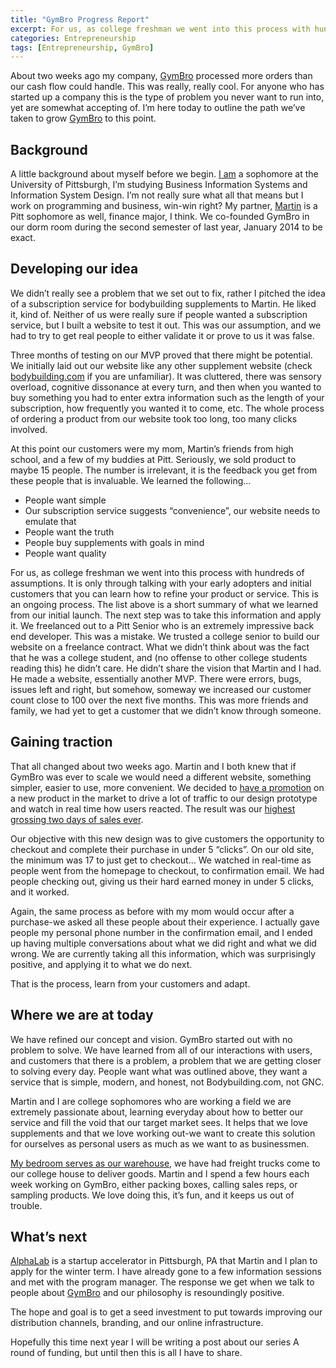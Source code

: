 ```yaml
---
title: "GymBro Progress Report"
excerpt: For us, as college freshman we went into this process with hundreds of assumptions. It is only through talking with your early adopters and initial customers that you can learn how to refine your product or service. This is an ongoing process.
categories: Entrepreneurship
tags: [Entrepreneurship, GymBro]
---
```

<div class="ttr_start">
</div>

About two weeks ago my company, [GymBro][1] processed more orders than our cash flow could handle. This was really, really cool. For anyone who has started up a company this is the type of problem you never want to run into, yet are somewhat accepting of. I&#8217;m here today to outline the path we&#8217;ve taken to grow [GymBro][1] to this point.

## **Background**

A little background about myself before we begin. [I am][2] a sophomore at the University of Pittsburgh, I&#8217;m studying Business Information Systems and Information System Design. I&#8217;m not really sure what all that means but I work on programming and business, win-win right? My partner, [Martin][3] is a Pitt sophomore as well, finance major, I think. We co-founded GymBro in our dorm room during the second semester of last year, January 2014 to be exact.

## **Developing our idea**

We didn&#8217;t really see a problem that we set out to fix, rather I pitched the idea of a subscription service for bodybuilding supplements to Martin. He liked it, kind of. Neither of us were really sure if people wanted a subscription service, but I built a website to test it out. This was our assumption, and we had to try to get real people to either validate it or prove to us it was false.

Three months of testing on our MVP proved that there might be potential. We initially laid out our website like any other supplement website (check [bodybuilding.com][4] if you are unfamiliar). It was cluttered, there was sensory overload, cognitive dissonance at every turn, and then when you wanted to buy something you had to enter extra information such as the length of your subscription, how frequently you wanted it to come, etc. The whole process of ordering a product from our website took too long, too many clicks involved.

At this point our customers were my mom, Martin&#8217;s friends from high school, and a few of my buddies at Pitt. Seriously, we sold product to maybe 15 people. The number is irrelevant, it is the feedback you get from these people that is invaluable. We learned the following&#8230;

  * People want simple
  * Our subscription service suggests &#8220;convenience&#8221;, our website needs to emulate that
  * People want the truth
  * People buy supplements with goals in mind
  * People want quality

For us, as college freshman we went into this process with hundreds of assumptions. It is only through talking with your early adopters and initial customers that you can learn how to refine your product or service. This is an ongoing process. The list above is a short summary of what we learned from our initial launch. The next step was to take this information and apply it. We freelanced out to a Pitt Senior who is an extremely impressive back end developer. This was a mistake. We trusted a college senior to build our website on a freelance contract. What we didn&#8217;t think about was the fact that he was a college student, and (no offense to other college students reading this) he didn&#8217;t care. He didn&#8217;t share the vision that Martin and I had. He made a website, essentially another MVP. There were errors, bugs, issues left and right, but somehow, someway we increased our customer count close to 100 over the next five months. This was more friends and family, we had yet to get a customer that we didn&#8217;t know through someone.

## **Gaining traction**

That all changed about two weeks ago. Martin and I both knew that if GymBro was ever to scale we would need a different website, something simpler, easier to use, more convenient. We decided to [have a promotion][5] on a new product in the market to drive a lot of traffic to our design prototype and watch in real time how users reacted. The result was our [highest grossing two days of sales ever][6].

Our objective with this new design was to give customers the opportunity to checkout and complete their purchase in under 5 &#8220;clicks&#8221;. On our old site, the minimum was 17 to just get to checkout&#8230; We watched in real-time as people went from the homepage to checkout, to confirmation email. We had people checking out, giving us their hard earned money in under 5 clicks, and it worked.

Again, the same process as before with my mom would occur after a purchase-we asked all these people about their experience. I actually gave people my personal phone number in the confirmation email, and I ended up having multiple conversations about what we did right and what we did wrong. We are currently taking all this information, which was surprisingly positive, and applying it to what we do next.

That is the process, learn from your customers and adapt.

## **Where we are at today**

We have refined our concept and vision. GymBro started out with no problem to solve. We have learned from all of our interactions with users, and customers that there is a problem, a problem that we are getting closer to solving every day. People want what was outlined above, they want a service that is simple, modern, and honest, not Bodybuilding.com, not GNC.

Martin and I are college sophomores who are working a field we are extremely passionate about, learning everyday about how to better our service and fill the void that our target market sees. It helps that we love supplements and that we love working out-we want to create this solution for ourselves as personal users as much as we want to as businessmen.

[My bedroom serves as our warehouse][7], we have had freight trucks come to our college house to deliver goods. Martin and I spend a few hours each week working on GymBro, either packing boxes, calling sales reps, or sampling products. We love doing this, it&#8217;s fun, and it keeps us out of trouble.

## **What&#8217;s next**

[AlphaLab][8] is a startup accelerator in Pittsburgh, PA that Martin and I plan to apply for the winter term. I have already gone to a few information sessions and met with the program manager. The response we get when we talk to people about [GymBro][1] and our philosophy is resoundingly positive.

The hope and goal is to get a seed investment to put towards improving our distribution channels, branding, and our online infrastructure.

Hopefully this time next year I will be writing a post about our series A round of funding, but until then this is all I have to share.

<div class="ttr_end">
</div>

 [1]: https://new.gymbro.co/
 [2]: http://instagram.com/shefska
 [3]: https://new.gymbro.co/our-team/
 [4]: http://bodybuilding.com/
 [5]: http://www.reddit.com/r/bodybuilding/comments/2fx5l0/i_have_the_hook_up_for_combat_crunch_bars/
 [6]: http://imgur.com/38HnyBR
 [7]: http://imgur.com/a/OyQEk#rg5qNG5
 [8]: http://alphalab.org/
